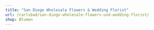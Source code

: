 ```yaml
---
title: "San Diego Wholesale Flowers & Wedding Florist"
url: /carlsbad/san-diego-wholesale-flowers-und-wedding-florist/
shop: Blumen
---
```

